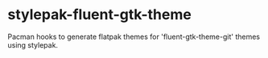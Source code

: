 # stylepak-fluent-gtk-theme
Pacman hooks to generate flatpak themes for 'fluent-gtk-theme-git' themes using stylepak.
